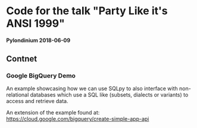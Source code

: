 # Code for the talk "Party Like it's ANSI 1999"
#### Pylondinium 2018-06-09

## Contnet

### Google BigQuery Demo
An example showcasing how we can use SQLpy to also interface with non-relational databases which use a SQL like (subsets, dialects or variants) to access and retrieve data.

An extension of the example found at: https://cloud.google.com/bigquery/create-simple-app-api
